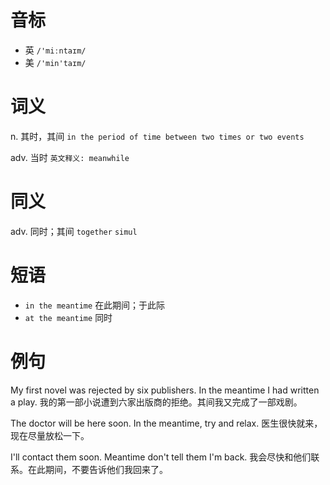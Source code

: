 # 音标

- 英 `/'miːntaɪm/`
- 美 `/'min'taɪm/`

# 词义

n. 其时，其间
`in the period of time between two times or two events`

adv. 当时
`英文释义: meanwhile`

# 同义

adv. 同时；其间
`together` `simul`

# 短语

- `in the meantime` 在此期间；于此际
- `at the meantime` 同时

# 例句

My first novel was rejected by six publishers. In the meantime I had written a play.
我的第一部小说遭到六家出版商的拒绝。其间我又完成了一部戏剧。

The doctor will be here soon. In the meantime, try and relax.
医生很快就来，现在尽量放松一下。

I'll contact them soon. Meantime don't tell them I'm back.
我会尽快和他们联系。在此期间，不要告诉他们我回来了。


